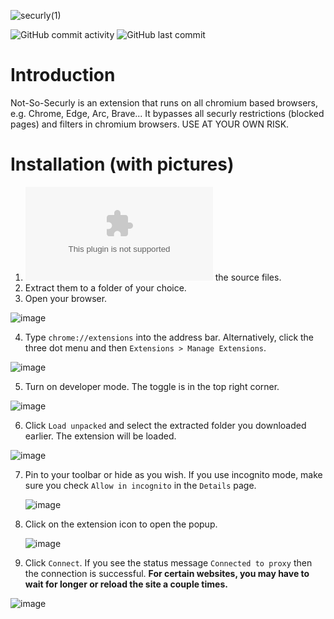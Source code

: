 ![securly(1)](https://github.com/Potato-Development/not-so-securly/assets/119129834/ce621a1a-982f-4ab0-8de3-91952968b87c)


![GitHub commit activity](https://img.shields.io/github/commit-activity/t/Potato-Development/not-so-securly)
![GitHub last commit](https://img.shields.io/github/last-commit/Potato-Development/not-so-securly)

# Introduction

Not-So-Securly is an extension that runs on all chromium based browsers, e.g. Chrome, Edge, Arc, Brave...
It bypasses all securly restrictions (blocked pages) and filters in chromium browsers. USE AT YOUR OWN RISK.

# Installation (with pictures)

1. ![Download](https://github.com/Potato-Development/not-so-securly/archive/refs/heads/main.zip) the source files.
2. Extract them to a folder of your choice.
3. Open your browser.
   
  ![image](https://github.com/Potato-Development/not-so-securly/assets/119129834/372dd617-3b5f-44c4-a061-a9563a01139c)

4. Type ```chrome://extensions``` into the address bar. Alternatively, click the three dot menu and then ```Extensions > Manage Extensions```.

  ![image](https://github.com/Potato-Development/not-so-securly/assets/119129834/add27618-9edd-4b97-96f0-2c910ecd5f25)


5. Turn on developer mode. The toggle is in the top right corner.
   
  ![image](https://github.com/Potato-Development/not-so-securly/assets/119129834/a6c79f9a-10eb-498c-b42f-e3bfa056174f)

6. Click ```Load unpacked``` and select the extracted folder you downloaded earlier. The extension will be loaded.

  ![image](https://github.com/Potato-Development/not-so-securly/assets/119129834/91e2e59b-d068-4b4c-8bfb-355839bf0db9)  

7. Pin to your toolbar or hide as you wish. If you use incognito mode, make sure you check ```Allow in incognito``` in the ```Details``` page.

   ![image](https://github.com/Potato-Development/not-so-securly/assets/119129834/3162e586-d3ee-44b1-85a1-ae9bfea9825f)

8. Click on the extension icon to open the popup.
   
   ![image](https://github.com/Potato-Development/not-so-securly/assets/119129834/9f519545-1461-456e-9ff3-0f2dc707db3d)

9. Click ```Connect```. If you see the status message ```Connected to proxy``` then the connection is successful. **For certain websites, you may have to wait for longer or reload the site a couple times.**

![image](https://github.com/Potato-Development/not-so-securly/assets/119129834/8f643bbb-4b46-46b9-bfb5-0d18eaff34cc)
